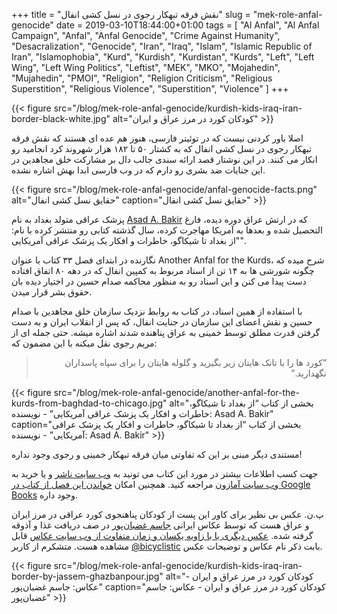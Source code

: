 +++
title = "نقش فرقه تبهکار رجوی در نسل کشی انفال"
slug = "mek-role-anfal-genocide"
date = 2019-03-10T18:44:00+01:00
tags = [ "Al Anfal", "Al Anfal Campaign", "Anfal", "Anfal Genocide", "Crime Against Humanity", "Desacralization", "Genocide", "Iran", "Iraq", "Islam", "Islamic Republic of Iran", "Islamophobia", "Kurd", "Kurdish", "Kurdistan", "Kurds", "Left", "Left Wing", "Left Wing Politics", "Leftist", "MEK", "MKO", "Mojahedin", "Mujahedin", "PMOI", "Religion", "Religion Criticism", "Religious Superstition", "Religious Violence", "Superstition", "Violence" ]
+++

{{< figure src="/blog/mek-role-anfal-genocide/kurdish-kids-iraq-iran-border-black-white.jpg" alt="کودکان کورد در مرز عراق و ایران" >}}

اصلا باور کردنی نیست که در توئیتر فارسی، هنوز هم عده ای هستند که نقش فرقه تبهکار رجوی در نسل کشی انفال که به کشتار ۵۰ تا ۱۸۲ هزار شهروند کرد انجامید رو انکار می کنند. در این نوشتار قصد ارائه سندی جالب دال بر مشارکت خلق مجاهدین در این جنایات ضد بشری رو دارم که در وب فارسی ابدا بهش اشاره نشده.

{{< figure src="/blog/mek-role-anfal-genocide/anfal-genocide-facts.png" alt="حقایق نسل کشی انفال" caption="حقایق نسل کشی انفال" >}}

<!--more-->

پزشک عراقی متولد بغداد به نام [Asad A. Bakir](https://www.linkedin.com/in/asad-bakir-90506b63) که در ارتش عراق دوره دیده، فارغ التحصیل شده و بعدها به آمریکا مهاجرت کرده، سال گذشته کتابی رو منتشر کرده با نام: "از بغداد تا شیکاگو، خاطرات و افکار یک پزشک عراقی آمریکایی".

نگارنده در ابتدای فصل ۳۳ کتاب با عنوان Another Anfal for the Kurds، شرح میده که چگونه شورشی ها به ۱۴ تن از اسناد مربوط به کمپین انفال که در دهه ۸۰ اتفاق افتاده دست پیدا می کنن و این اسناد رو به منظور محاکمه صدام حسین در اختیار دیده بان حقوق بشر قرار میدن.

با استفاده از همین اسناد، در کتاب به روابط نزدیک سازمان خلق مجاهدین با صدام حسین و نقش اعضای این سازمان در جنایت انفال، که پس از انقلاب ایران و به دست گرفتن قدرت مطلق توسط خمینی به عراق پناهنده شدند اشاره میشه. حتی جمله ای از مریم رجوی نقل میکنه با این مضمون که:

<div style="direction: rtl !important;">
<blockquote>
“کورد ها را با تانک هایتان زیر بگیرید و گلوله هایتان را برای سپاه پاسداران نگهدارید.”
</blockquote>
</div>

{{< figure src="/blog/mek-role-anfal-genocide/another-anfal-for-the-kurds-from-baghdad-to-chicago.jpg" alt="بخشی از کتاب “از بغداد تا شیکاگو، خاطرات و افکار یک پزشک عراقی آمریکایی” - نویسنده: Asad A. Bakir" caption="بخشی از کتاب “از بغداد تا شیکاگو، خاطرات و افکار یک پزشک عراقی آمریکایی” - نویسنده: Asad A. Bakir" >}}

مستندی دیگر مبنی بر این که تفاوتی میان فرقه تبهکار خمینی و رجوی وجود نداره!

 جهت کسب اطلاعات بیشتر در مورد این کتاب می تونید به [وب سایت ناشر](https://www.archwaypublishing.com/Bookstore/BookDetail.aspx?Book=758011) و یا خرید به [وب سایت آمازون](https://www.amazon.com/Baghdad-Chicago-Reflections-Iraqi-American-Physician/dp/1480857718) مراجعه کنید. همچنین امکان [خواندن این فصل از کتاب در Google Books](https://books.google.nl/books?id=fm1aDwAAQBAJ&pg=PT402&lpg=PT402&source=bl&ots=DGYyEGDzrD&sig=ACfU3U2uTwmF7AN5Ko0RNpmxw8Gjt0nkEg&hl=en&sa=X&ved=2ahUKEwic3piH1PfgAhWHxoUKHf4tDhEQ6AEwDnoECAIQAQ#v=onepage&q&f=false
) وجود داره.

پ.ن. عکس بی نظیر برای کاور این پست از کودکان پناهنجوی کورد عراقی در مرز ایران و عراق هست که توسط عکاس ایرانی [جاسم غضبان‌پور](http://www.jassem-photographer.com/) در صف دریافت غذا و آذوقه گرفته شده. [عکس دیگری با با زاویه یکسان و زمان متفاوت از وب سایت عکاس](http://www.jassem-photographer.com/wp/war/) قابل مشاهده هست. متشکرم از کاربر [@bicyclistic](https://twitter.com/bicyclistic) بابت ذکر نام عکاس و توضیحات عکس.

{{< figure src="/blog/mek-role-anfal-genocide/kurdish-kids-iraq-iran-border-by-jassem-ghazbanpour.jpg" alt="کودکان کورد در مرز عراق و ایران - عکاس: جاسم غضبان‌پور" caption="کودکان کورد در مرز عراق و ایران - عکاس: جاسم غضبان‌پور" >}}
